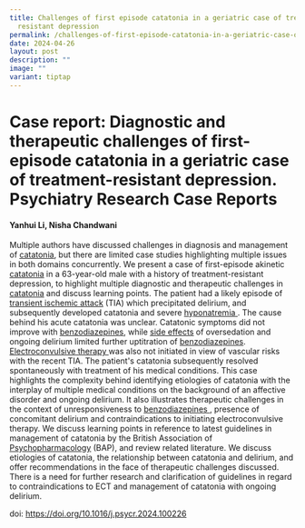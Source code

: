 ```yaml
---
title: Challenges of first episode catatonia in a geriatric case of treatment
  resistant depression
permalink: /challenges-of-first-episode-catatonia-in-a-geriatric-case-of-treatment-resistant-depression/
date: 2024-04-26
layout: post
description: ""
image: ""
variant: tiptap
---
```

<h1>Case report: Diagnostic and therapeutic challenges of first-episode catatonia in a geriatric case of treatment-resistant depression.&nbsp; Psychiatry Research Case Reports</h1>
<h4>Yanhui Li, Nisha Chandwani</h4>
<p>Multiple authors have discussed challenges in diagnosis and management
of <a href="https://www.sciencedirect.com/topics/medicine-and-dentistry/catatonia" class="topic-link" rel="noopener noreferrer nofollow" target="_blank"><u>catatonia</u></a>,
but there are limited case studies highlighting multiple issues in both
domains concurrently. We present a case of first-episode akinetic <a href="https://www.sciencedirect.com/topics/neuroscience/catatonia" class="topic-link" rel="noopener noreferrer nofollow" target="_blank"><u>catatonia</u></a> in
a 63-year-old male with a history of treatment-resistant depression, to
highlight multiple diagnostic and therapeutic challenges in <a href="https://www.sciencedirect.com/topics/pharmacology-toxicology-and-pharmaceutical-science/catatonia" class="topic-link" rel="noopener noreferrer nofollow" target="_blank"><u>catatonia</u></a> and
discuss learning points. The patient had a likely episode of <a href="https://www.sciencedirect.com/topics/pharmacology-toxicology-and-pharmaceutical-science/transient-ischemic-attack" class="topic-link" rel="noopener noreferrer nofollow" target="_blank"><u>transient ischemic attack</u></a> (TIA)
which precipitated delirium, and subsequently developed catatonia and severe
<a href="https://www.sciencedirect.com/topics/medicine-and-dentistry/hyponatremia" class="topic-link" rel="noopener noreferrer nofollow" target="_blank"><u>hyponatremia</u>
</a>. The cause behind his acute catatonia was unclear. Catatonic symptoms
did not improve with <a href="https://www.sciencedirect.com/topics/medicine-and-dentistry/benzodiazepine" class="topic-link" rel="noopener noreferrer nofollow" target="_blank"><u>benzodiazepines</u></a>,
while <a href="https://www.sciencedirect.com/topics/pharmacology-toxicology-and-pharmaceutical-science/side-effect" class="topic-link" rel="noopener noreferrer nofollow" target="_blank"><u>side effects</u></a> of
oversedation and ongoing delirium limited further uptitration of <a href="https://www.sciencedirect.com/topics/pharmacology-toxicology-and-pharmaceutical-science/benzodiazepine" class="topic-link" rel="noopener noreferrer nofollow" target="_blank"><u>benzodiazepines</u></a>.
<a href="https://www.sciencedirect.com/topics/neuroscience/electroconvulsive-therapy" class="topic-link" rel="noopener noreferrer nofollow" target="_blank"><u>Electroconvulsive therapy</u>
</a>was also not initiated in view of vascular risks with the recent TIA.
The patient's catatonia subsequently resolved spontaneously with treatment
of his medical conditions. This case highlights the complexity behind identifying
etiologies of catatonia with the interplay of multiple medical conditions
on the background of an affective disorder and ongoing delirium. It also
illustrates therapeutic challenges in the context of unresponsiveness to
<a href="https://www.sciencedirect.com/topics/neuroscience/benzodiazepine" class="topic-link" rel="noopener noreferrer nofollow" target="_blank"><u>benzodiazepines</u>
</a>, presence of concomitant delirium and contraindications to initiating
electroconvulsive therapy. We discuss learning points in reference to latest
guidelines in management of catatonia by the British Association of <a href="https://www.sciencedirect.com/topics/pharmacology-toxicology-and-pharmaceutical-science/psychopharmacology" class="topic-link" rel="noopener noreferrer nofollow" target="_blank"><u>Psychopharmacology</u></a> (BAP),
and review related literature. We discuss etiologies of catatonia, the
relationship between catatonia and delirium, and offer recommendations
in the face of therapeutic challenges discussed. There is a need for further
research and clarification of guidelines in regard to contraindications
to ECT and management of catatonia with ongoing delirium.</p>
<p></p>
<p>doi: <a href="https://doi.org/10.1016/j.psycr.2024.100226" rel="noopener noreferrer nofollow" target="_blank">https://doi.org/10.1016/j.psycr.2024.100226</a>
</p>